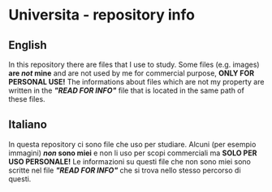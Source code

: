 # Universita - repository info

## English
In this repository there are files that I use to study.
Some files (e.g. images) **are _not_ mine** and are not used by me for commercial purpose, **ONLY FOR PERSONAL USE!**
The informations about files which are not my property are written in the **_"READ FOR INFO"_** file that is located in the same path of these files.
## Italiano
In questa repository ci sono file che uso per studiare.
Alcuni (per esempio immagini) **_non_ sono miei** e non li uso per scopi commerciali ma **SOLO PER USO PERSONALE!**
Le informazioni su questi file che non sono miei sono scritte nel file **_"READ FOR INFO"_** che si trova nello stesso percorso di questi.
